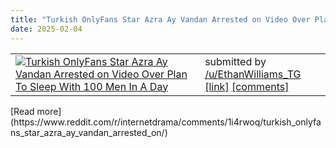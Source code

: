```yaml
---
title: "Turkish OnlyFans Star Azra Ay Vandan Arrested on Video Over Plan To Sleep With 100 Men In A Day"
date: 2025-02-04
---
```

<table> <tr><td> <a href="https://www.reddit.com/r/internetdrama/comments/1i4rwoq/turkish_onlyfans_star_azra_ay_vandan_arrested_on/"> <img alt="Turkish OnlyFans Star Azra Ay Vandan Arrested on Video Over Plan To Sleep With 100 Men In A Day" src="https://external-preview.redd.it/o06ie06voA4ojRWfcsbg5Zd-OSxXgu0gxI-SkBwvd9g.jpg?width=640&amp;crop=smart&amp;auto=webp&amp;s=103bb1d65baf8dc801898188d639992fcd1c4810" title="Turkish OnlyFans Star Azra Ay Vandan Arrested on Video Over Plan To Sleep With 100 Men In A Day" /> </a> </td><td> &#32; submitted by &#32; <a href="https://www.reddit.com/user/EthanWilliams_TG"> /u/EthanWilliams_TG </a> <br /> <span><a href="https://magicalclan.com/turkish-onlyfans-star-azra-ay-vandan-arrested-on-video-over-plan-to-sleep-with-100-men-in-a-day/">[link]</a></span> &#32; <span><a href="https://www.reddit.com/r/internetdrama/comments/1i4rwoq/turkish_onlyfans_star_azra_ay_vandan_arrested_on/">[comments]</a></span> </td></tr></table>
[Read more](https://www.reddit.com/r/internetdrama/comments/1i4rwoq/turkish_onlyfans_star_azra_ay_vandan_arrested_on/)
